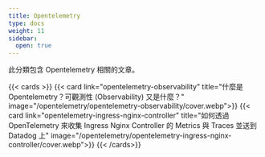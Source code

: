 ```yaml
---
title: Opentelemetry
type: docs
weight: 11
sidebar:
  open: true
---
```


此分類包含 Opentelemetry 相關的文章。

<!--more-->

{{< cards >}}
{{< card link="opentelemetry-observability" title="什麼是 Opentelemetry？可觀測性 (Observability) 又是什麼？" image="/opentelemetry/opentelemetry-observability/cover.webp">}}
{{< card link="opentelemetry-ingress-nginx-controller" title="如何透過 OpenTelemetry 來收集 Ingress Nginx Controller 的 Metrics 與 Traces 並送到 Datadog 上" image="/opentelemetry/opentelemetry-ingress-nginx-controller/cover.webp">}}
{{< /cards>}}
